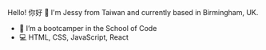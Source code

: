 Hello! 你好 👋
I'm Jessy from Taiwan and currently based in Birmingham, UK.

- 🔭 I’m a bootcamper in the School of Code
- 💻 HTML, CSS, JavaScript, React


